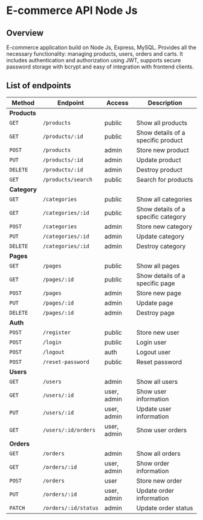 # E-commerce API Node Js

## Overview

E-commerce application build on Node Js, Express, MySQL. Provides all the necessary functionality: managing products, users, orders and carts. It includes authentication and authorization using JWT, supports secure password storage with bcrypt and easy of integration with frontend clients.

## List of endpoints

| Method   | Endpoint                       |  Access       |  Description                                    |
|----------|--------------------------------|---------------|-------------------------------------------------|
| **Products** | | | |
| `GET`    | `/products`                    | public        | Show all products                               |
| `GET`    | `/products/:id`                | public        | Show details of a specific product              |
| `POST`   | `/products`                    | admin         | Store new product                               |
| `PUT`    | `/products/:id`                | admin         | Update product                                  |
| `DELETE` | `/products/:id`                | admin         | Destroy product                                 |
| `GET`    | `/products/search`             | public        | Search for products                             |
| **Category** | | | |
| `GET`    | `/categories`                  | public        | Show all categories                             |
| `GET`    | `/categories/:id`              | public        | Show details of a specific category             |
| `POST`   | `/categories`                  | admin         | Store new category                              |
| `PUT`    | `/categories/:id`              | admin         | Update category                                 |
| `DELETE` | `/categories/:id`              | admin         | Destroy category                                |
| **Pages** | | | |
| `GET`    | `/pages`                       | public        | Show all pages                                  |
| `GET`    | `/pages/:id`                   | public        | Show details of a specific page                 |
| `POST`   | `/pages`                       | admin         | Store new page                                  |
| `PUT`    | `/pages/:id`                   | admin         | Update page                                     |
| `DELETE` | `/pages/:id`                   | admin         | Destroy page                                    |
| **Auth** | | | |
| `POST`    | `/register`                   | public        | Store new user                                  |
| `POST`    | `/login`                      | public        | Login user                                      |
| `POST`    | `/logout`                     | auth          | Logout user                                     |
| `POST`    | `/reset-password`             | public        | Reset password                                  |
| **Users** | | | |
| `GET`    | `/users`                       | admin         | Show all users                                  |
| `GET`    | `/users/:id`                   | user, admin   | Show user information                           |
| `PUT`    | `/users/:id`                   | user, admin   | Update user information                         |
| `GET`    | `/users/:id/orders`            | user, admin   | Show user orders                                |
| **Orders** | | | |
| `GET`    | `/orders`                      | admin         | Show all orders                                 |
| `GET`    | `/orders/:id`                  | user, admin   | Show order information                          |
| `POST`   | `/orders`                      | user          | Store new order                                 |
| `PUT`    | `/orders/:id`                  | user, admin   | Update order information                        |
| `PATCH`  | `/orders/:id/status`           | admin         | Update order status                             |
